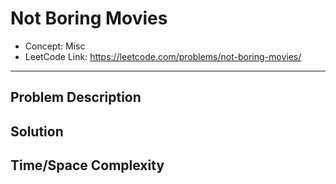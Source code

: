 # Not Boring Movies

- Concept: Misc
- LeetCode Link: https://leetcode.com/problems/not-boring-movies/

---

## Problem Description

## Solution

## Time/Space Complexity

